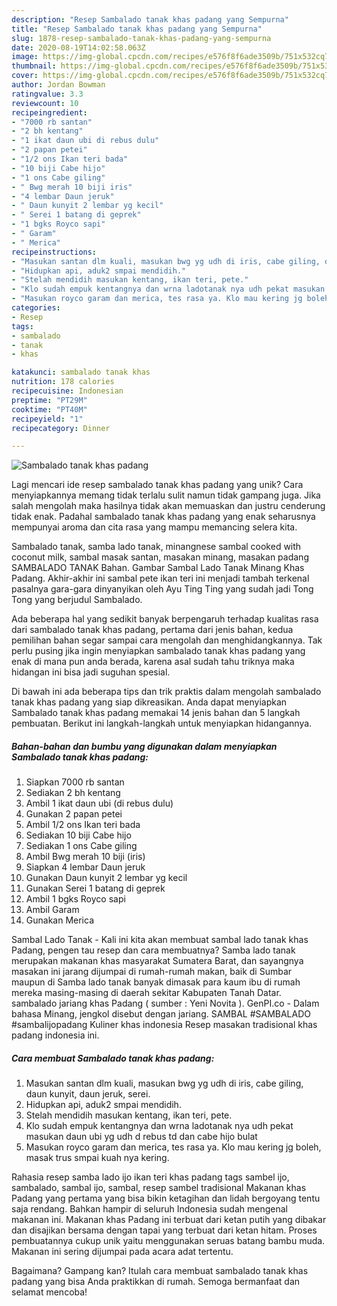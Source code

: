 ```yaml
---
description: "Resep Sambalado tanak khas padang yang Sempurna"
title: "Resep Sambalado tanak khas padang yang Sempurna"
slug: 1878-resep-sambalado-tanak-khas-padang-yang-sempurna
date: 2020-08-19T14:02:58.063Z
image: https://img-global.cpcdn.com/recipes/e576f8f6ade3509b/751x532cq70/sambalado-tanak-khas-padang-foto-resep-utama.jpg
thumbnail: https://img-global.cpcdn.com/recipes/e576f8f6ade3509b/751x532cq70/sambalado-tanak-khas-padang-foto-resep-utama.jpg
cover: https://img-global.cpcdn.com/recipes/e576f8f6ade3509b/751x532cq70/sambalado-tanak-khas-padang-foto-resep-utama.jpg
author: Jordan Bowman
ratingvalue: 3.3
reviewcount: 10
recipeingredient:
- "7000 rb santan"
- "2 bh kentang"
- "1 ikat daun ubi di rebus dulu"
- "2 papan petei"
- "1/2 ons Ikan teri bada"
- "10 biji Cabe hijo"
- "1 ons Cabe giling"
- " Bwg merah 10 biji iris"
- "4 lembar Daun jeruk"
- " Daun kunyit 2 lembar yg kecil"
- " Serei 1 batang di geprek"
- "1 bgks Royco sapi"
- " Garam"
- " Merica"
recipeinstructions:
- "Masukan santan dlm kuali, masukan bwg yg udh di iris, cabe giling, daun kunyit, daun jeruk, serei."
- "Hidupkan api, aduk2 smpai mendidih."
- "Stelah mendidih masukan kentang, ikan teri, pete."
- "Klo sudah empuk kentangnya dan wrna ladotanak nya udh pekat masukan daun ubi yg udh d rebus td dan cabe hijo bulat"
- "Masukan royco garam dan merica, tes rasa ya. Klo mau kering jg boleh, masak trus smpai kuah nya kering."
categories:
- Resep
tags:
- sambalado
- tanak
- khas

katakunci: sambalado tanak khas 
nutrition: 178 calories
recipecuisine: Indonesian
preptime: "PT29M"
cooktime: "PT40M"
recipeyield: "1"
recipecategory: Dinner

---
```



![Sambalado tanak khas padang](https://img-global.cpcdn.com/recipes/e576f8f6ade3509b/751x532cq70/sambalado-tanak-khas-padang-foto-resep-utama.jpg)

Lagi mencari ide resep sambalado tanak khas padang yang unik? Cara menyiapkannya memang tidak terlalu sulit namun tidak gampang juga. Jika salah mengolah maka hasilnya tidak akan memuaskan dan justru cenderung tidak enak. Padahal sambalado tanak khas padang yang enak seharusnya mempunyai aroma dan cita rasa yang mampu memancing selera kita.

Sambalado tanak, samba lado tanak, minangnese sambal cooked with coconut milk, sambal masak santan, masakan minang, masakan padang SAMBALADO TANAK Bahan. Gambar Sambal Lado Tanak Minang Khas Padang. Akhir-akhir ini sambal pete ikan teri ini menjadi tambah terkenal pasalnya gara-gara dinyanyikan oleh Ayu Ting Ting yang sudah jadi Tong Tong yang berjudul Sambalado.

Ada beberapa hal yang sedikit banyak berpengaruh terhadap kualitas rasa dari sambalado tanak khas padang, pertama dari jenis bahan, kedua pemilihan bahan segar sampai cara mengolah dan menghidangkannya. Tak perlu pusing jika ingin menyiapkan sambalado tanak khas padang yang enak di mana pun anda berada, karena asal sudah tahu triknya maka hidangan ini bisa jadi suguhan spesial.


Di bawah ini ada beberapa tips dan trik praktis dalam mengolah sambalado tanak khas padang yang siap dikreasikan. Anda dapat menyiapkan Sambalado tanak khas padang memakai 14 jenis bahan dan 5 langkah pembuatan. Berikut ini langkah-langkah untuk menyiapkan hidangannya.

<!--inarticleads1-->

##### Bahan-bahan dan bumbu yang digunakan dalam menyiapkan Sambalado tanak khas padang:

1. Siapkan 7000 rb santan
1. Sediakan 2 bh kentang
1. Ambil 1 ikat daun ubi (di rebus dulu)
1. Gunakan 2 papan petei
1. Ambil 1/2 ons Ikan teri bada
1. Sediakan 10 biji Cabe hijo
1. Sediakan 1 ons Cabe giling
1. Ambil  Bwg merah 10 biji (iris)
1. Siapkan 4 lembar Daun jeruk
1. Gunakan  Daun kunyit 2 lembar yg kecil
1. Gunakan  Serei 1 batang di geprek
1. Ambil 1 bgks Royco sapi
1. Ambil  Garam
1. Gunakan  Merica


Sambal Lado Tanak - Kali ini kita akan membuat sambal lado tanak khas Padang, pengen tau resep dan cara membuatnya? Samba lado tanak merupakan makanan khas masyarakat Sumatera Barat, dan sayangnya masakan ini jarang dijumpai di rumah-rumah makan, baik di Sumbar maupun di Samba lado tanak banyak dimasak para kaum ibu di rumah mereka masing-masing di daerah sekitar Kabupaten Tanah Datar. sambalado jariang khas Padang ( sumber : Yeni Novita ). GenPI.co - Dalam bahasa Minang, jengkol disebut dengan jariang. SAMBAL #SAMBALADO #sambalijopadang Kuliner khas indonesia Resep masakan tradisional khas padang indonesia ini. 

<!--inarticleads2-->

##### Cara membuat Sambalado tanak khas padang:

1. Masukan santan dlm kuali, masukan bwg yg udh di iris, cabe giling, daun kunyit, daun jeruk, serei.
1. Hidupkan api, aduk2 smpai mendidih.
1. Stelah mendidih masukan kentang, ikan teri, pete.
1. Klo sudah empuk kentangnya dan wrna ladotanak nya udh pekat masukan daun ubi yg udh d rebus td dan cabe hijo bulat
1. Masukan royco garam dan merica, tes rasa ya. Klo mau kering jg boleh, masak trus smpai kuah nya kering.


Rahasia resep samba lado ijo ikan teri khas padang tags sambel ijo, sambalado, sambal ijo, sambal, resep sambel tradisional Makanan khas Padang yang pertama yang bisa bikin ketagihan dan lidah bergoyang tentu saja rendang. Bahkan hampir di seluruh Indonesia sudah mengenal makanan ini. Makanan khas Padang ini terbuat dari ketan putih yang dibakar dan disajikan bersama dengan tapai yang terbuat dari ketan hitam. Proses pembuatannya cukup unik yaitu menggunakan seruas batang bambu muda. Makanan ini sering dijumpai pada acara adat tertentu. 

Bagaimana? Gampang kan? Itulah cara membuat sambalado tanak khas padang yang bisa Anda praktikkan di rumah. Semoga bermanfaat dan selamat mencoba!
